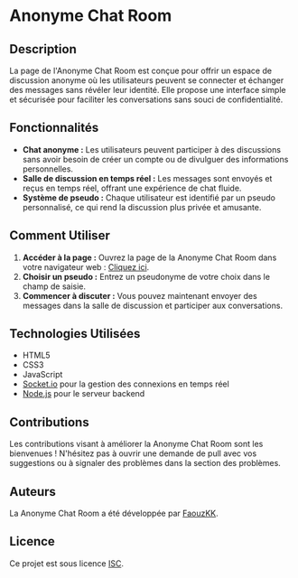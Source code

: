 # Anonyme Chat Room

## Description
La page de l'Anonyme Chat Room est conçue pour offrir un espace de discussion anonyme où les utilisateurs peuvent se connecter et échanger des messages sans révéler leur identité. Elle propose une interface simple et sécurisée pour faciliter les conversations sans souci de confidentialité.

## Fonctionnalités
- **Chat anonyme :** Les utilisateurs peuvent participer à des discussions sans avoir besoin de créer un compte ou de divulguer des informations personnelles.
- **Salle de discussion en temps réel :** Les messages sont envoyés et reçus en temps réel, offrant une expérience de chat fluide.
- **Système de pseudo :** Chaque utilisateur est identifié par un pseudo personnalisé, ce qui rend la discussion plus privée et amusante.


## Comment Utiliser
1. **Accéder à la page :** Ouvrez la page de la Anonyme Chat Room dans votre navigateur web : [Cliquez ici](https://anonyme-chat-room-4rzj.onrender.com).
2. **Choisir un pseudo :** Entrez un pseudonyme de votre choix dans le champ de saisie.
3. **Commencer à discuter :** Vous pouvez maintenant envoyer des messages dans la salle de discussion et participer aux conversations.

## Technologies Utilisées
- HTML5
- CSS3
- JavaScript
- [Socket.io](https://socket.io/) pour la gestion des connexions en temps réel
- [Node.js](https://nodejs.org/) pour le serveur backend

## Contributions
Les contributions visant à améliorer la Anonyme Chat Room sont les bienvenues ! N'hésitez pas à ouvrir une demande de pull avec vos suggestions ou à signaler des problèmes dans la section des problèmes.

## Auteurs
La Anonyme Chat Room a été développée par [FaouzKK](https://github.com/FaouzKK).

## Licence
Ce projet est sous licence [ISC](LICENSE).
